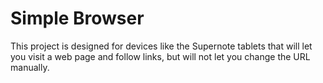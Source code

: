 # Simple Browser

This project is designed for devices like the Supernote tablets that will let you visit a web page and follow links, but will not let you change the URL manually.
